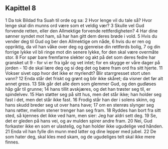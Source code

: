 ## Kapittel 8

1 Da tok Bildad fra Suah til orde og sa:
2 Hvor lenge vil du tale så? Hvor lenge skal din munns ord være som et veldig vær?
3 Skulle vel Gud forvende retten, eller den Allmektige forvende rettferdigheten?
4 Har dine sønner syndet mot ham, så har han gitt dem deres brøde i vold.
5 Hvis du vender deg til Gud og ber den Allmektige om nåde,
6 hvis du er ren og oppriktig, da vil han våke over deg og gjenreise din rettferds bolig,
7 og din forrige lykke vil bli ringe mot din senere lykke, for den skal være overmåte stor.
8 For spør bare fremfarne slekter og akt på det som deres fedre har gransket ut
9 - for vi er fra igår og vet intet; for en skygge er våre dager på jorden -
10 de skal lære deg og si deg det og bære fram ord fra sitt hjerte.
11 Vokser sivet opp hvor det ikke er myrlendt? Blir starrgresset stort uten vann?
12 Enda står det friskt og grønt og blir ikke skåret; da visner det før alt annet gress.
13 Slik går det alle dem som glemmer Gud, og den gudløses håp går til grunne;
14 hans tillit avskjæres, og det han trøster seg til, er spindelvev.
15 Han støtter seg på sitt hus, men det står ikke; han holder seg fast i det, men det står ikke fast.
16 Frodig står han der i solens skinn, og hans skudd breder seg ut over hans have;
17 om en stenrøs slynger seg hans røtter, mellom stener trenger han seg fram.
18 Ryddes han bort fra sitt sted, så kjennes det ikke ved ham, men sier: Jeg har aldri sett deg.
19 Se, det er gleden på hans vei, og av mulden spirer andre fram.
20 Nei, Gud forkaster ikke en som er ulastelig, og han holder ikke ugudelige ved hånden.
21 Enda vil han fylle din munn med latter og dine lepper med jubel.
22 De som hater deg, skal kles med skam, og de ugudeliges telt skal ikke mere finnes.
